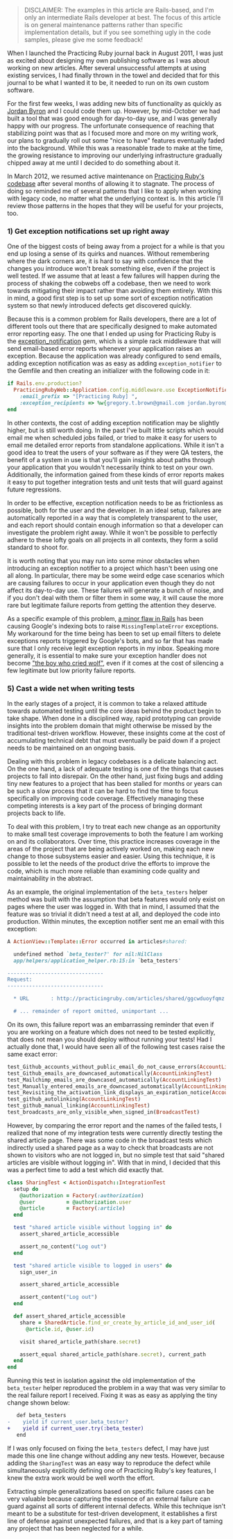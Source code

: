 > DISCLAIMER: The examples in this article are Rails-based, and I'm only an intermediate Rails developer at best. The focus of this article is on general maintenance patterns rather than specific implementation details, but if you see something ugly in the code samples, please give me some feedback!

When I launched the Practicing Ruby journal back in August 2011, I was just as excited about designing my own publishing software as I was about working on new articles. After several unsuccessful attempts at using existing services, I had finally thrown in the towel and decided that for this journal to be what I wanted it to be, it needed to run on its own custom software.

For the first few weeks, I was adding new bits of functionality as quickly as [Jordan Byron](http://community.mendicantuniversity.org/people/jordanbyron) and I could code them up. However, by mid-October we had built a tool that was good enough for day-to-day use, and I was generally happy with our progress. The unfortunate consequence of reaching that stabilizing point was that as I focused more and more on my writing work, our plans to gradually roll out some "nice to have" features eventually faded into the background. While this was a reasonable trade to make at the time, the growing resistance to improving our underlying infrastructure gradually chipped away at me until I decided to do something about it. 

In March 2012, we resumed active maintenance on [Practicing Ruby's codebase](https://github.com/elm-city-craftworks/practicing-ruby-web) after several months of allowing it to stagnate. The process of doing so reminded me of several patterns that I like to apply when working with legacy code, no matter what the underlying context is. In this article I'll review those patterns in the hopes that they will be useful for your projects, too.

### 1) Get exception notifications set up right away

One of the biggest costs of being away from a project for a while is that you end up losing a sense of its quirks and nuances. Without remembering where the dark corners are, it is hard to say with confidence that the changes you introduce won't break something else, even if the project is well tested. If we assume that at least a few failures will happen during the process of shaking the cobwebs off a codebase, then we need to work towards mitigating their impact rather than avoiding them entirely. With this in mind, a good first step is to set up some sort of exception notification system so that newly introduced defects get discovered quickly.

Because this is a common problem for Rails developers, there are a lot of different tools out there that are specifically designed to make automated error reporting easy. The one that I ended up using for Practicing Ruby is the [exception_notification](https://github.com/rails/exception_notification) gem, which is a simple rack middleware that will send email-based error reports whenever your application raises an exception. Because the application was already configured to send emails, adding exception notification was as easy as adding `exception_notifier` to the Gemfile and then creating an initializer with the following code in it:

```ruby
if Rails.env.production?
  PracticingRubyWeb::Application.config.middleware.use ExceptionNotifier,
    :email_prefix => "[Practicing Ruby] ",
    :exception_recipients => %w{gregory.t.brown@gmail.com jordan.byron@gmail.com}
end
```

In other contexts, the cost of adding exception notification may be slightly higher, but is still worth doing. In the past I've built little scripts which would email me when scheduled jobs failed, or tried to make it easy for users to email me detailed error reports from standalone applications. While it isn't a good idea to treat the users of your software as if they were QA testers, the benefit of a system in use is that you'll gain insights about paths through your application that you wouldn't necessarily think to test on your own. Additionally, the information gained from these kinds of error reports makes it easy to put together integration tests and unit tests that will guard against future regressions.

In order to be effective, exception notification needs to be as frictionless as possible, both for the user and the developer. In an ideal setup, failures are automatically reported in a way that is completely transparent to the user, and each report should contain enough information so that a developer can investigate the problem right away. While it won't be possible to perfectly adhere to these lofty goals on all projects in all contexts, they form a solid standard to shoot for. 

It is worth noting that you may run into some minor obstacles when introducing an exception notifier to a project which hasn't been using one all along. In particular, there may be some weird edge case scenarios which are causing failures to occur in your application even though they do not affect its day-to-day use. These failures will generate a bunch of noise, and if you don't deal with them or filter them in some way, it will cause the more rare but legitimate failure reports from getting the attention they deserve.

As a specific example of this problem, [a minor flaw in Rails](https://github.com/rails/rails/issues/4127) has been causing Google's indexing bots to raise `MissingTemplateError` exceptions. My workaround for the time being has been to set up email filters to delete exceptions reports triggered by Google's bots, and so far that has made sure that I only receive legit exception reports in my inbox. Speaking more generally, it is essential to make sure your exception handler does not become ["the boy who cried wolf"](http://en.wikipedia.org/wiki/The_Boy_Who_Cried_Wolf), even if it comes at the cost of silencing a few legitimate but low priority failure reports. 



### 5) Cast a wide net when writing tests

In the early stages of a project, it is common to take a relaxed attitude towards automated testing until the core ideas behind the product begin to take shape. When done in a disciplined way, rapid prototyping can provide insights into the problem domain that might otherwise be missed by the traditional test-driven workflow. However, these insights come at the cost of accumulating technical debt that must eventually be paid down if a project needs to be maintained on an ongoing basis.

Dealing with this problem in legacy codebases is a delicate balancing act. On the one hand, a lack of adequate testing is one of the things that causes projects to fall into disrepair. On the other hand, just fixing bugs and adding tiny new features to a project that has been stalled for months or years can be such a slow process that it can be hard to find the time to focus specifically on improving code coverage. Effectively managing these competing interests is a key part of the process of bringing dormant projects back to life.

To deal with this problem, I try to treat each new change as an opportunity to make small test coverage improvements to both the feature I am working on and its collaborators. Over time, this practice increases coverage in the areas of the project that are being actively worked on, making each new change to those subsystems easier and easier. Using this technique, it is possible to let the needs of the product drive the efforts to improve the code, which is much more reliable than examining code quality and maintainability in the abstract.

As an example, the original implementation of the `beta_testers` helper method was built with the assumption that beta features would only exist on pages where the user was logged in. With that in mind, I assumed that the feature was so trivial it didn't need a test at all, and deployed the code into production. Within minutes, the exception notifier sent me an email with this exception:

```ruby
A ActionView::Template::Error occurred in articles#shared:

  undefined method `beta_tester?' for nil:NilClass
  app/helpers/application_helper.rb:15:in `beta_testers'

-------------------------------
Request:
-------------------------------

  * URL       : http://practicingruby.com/articles/shared/ggcwduoyfqmz

  # ... remainder of report omitted, unimportant ...
```

On its own, this failure report was an embarrassing reminder that even if you are working on a feature which does not need to be tested explicitly, that does not mean you should deploy without running your tests! Had I actually done that, I would have seen all of the following test cases raise the same exact error:

```ruby
test_Github_accounts_without_public_email_do_not_cause_errors(AccountLinkingTest):
test_Github_emails_are_downcased_automatically(AccountLinkingTest)
test_Mailchimp_emails_are_downcased_automatically(AccountLinkingTest)
test_Manually_entered_emails_are_downcased_automatically(AccountLinkingTest)
test_Revisiting_the_activation_link_displays_an_expiration_notice(AccountLinkingTest)
test_github_autolinking(AccountLinkingTest)
test_github_manual_linking(AccountLinkingTest)
test_broadcasts_are_only_visible_when_signed_in(BroadcastTest)
```

However, by comparing the error report and the names of the failed tests, I realized that none of my integration tests were currently directly testing the shared article page. There was some code in the broadcast tests which indirectly used a shared page as a way to check that broadcasts are not shown to visitors who are not logged in, but no simple test that said "shared articles are visible without logging in". With that in mind, I decided that this was a perfect time to add a test which did exactly that.

```ruby
class SharingTest < ActionDispatch::IntegrationTest
  setup do
    @authorization = Factory(:authorization)
    @user          = @authorization.user
    @article       = Factory(:article)
  end

  test "shared article visible without logging in" do
    assert_shared_article_accessible

    assert_no_content("Log out")
  end

  test "shared article visible to logged in users" do
    sign_user_in

    assert_shared_article_accessible

    assert_content("Log out")
  end

  def assert_shared_article_accessible
    share = SharedArticle.find_or_create_by_article_id_and_user_id(
      @article.id, @user.id)

    visit shared_article_path(share.secret)

    assert_equal shared_article_path(share.secret), current_path
  end
end
```

Running this test in isolation against the old implementation of the `beta_tester` helper reproduced the problem in a way that was very similar to the real failure report I received. Fixing it was as easy as applying the tiny change shown below:

```diff
   def beta_testers
-    yield if current_user.beta_tester?
+    yield if current_user.try(:beta_tester)
   end
```

If I was only focused on fixing the `beta_testers` defect, I may have just made this one line change without adding any new tests. However, because adding the `SharingTest` was an easy way to reproduce the defect while simultaneously explicitly defining one of Practicing Ruby's key features, I knew the extra work would be well worth the effort.

Extracting simple generalizations based on specific failure cases can be very valuable because capturing the essence of an external failure can guard against all sorts of different internal defects. While this technique isn't meant to be a substitute for test-driven development, it establishes a first line of defense against unexpected failures, and that is a key part of taming any project that has been neglected for a while.
